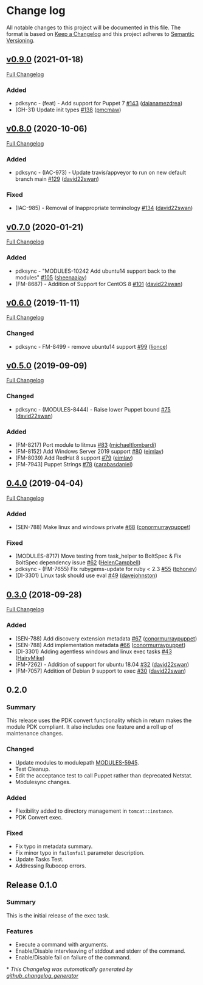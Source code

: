 # Change log

All notable changes to this project will be documented in this file. The format is based on [Keep a Changelog](http://keepachangelog.com/en/1.0.0/) and this project adheres to [Semantic Versioning](http://semver.org).

## [v0.9.0](https://github.com/puppetlabs/puppetlabs-exec/tree/v0.9.0) (2021-01-18)

[Full Changelog](https://github.com/puppetlabs/puppetlabs-exec/compare/v0.8.0...v0.9.0)

### Added

- pdksync - \(feat\) - Add support for Puppet 7 [\#143](https://github.com/puppetlabs/puppetlabs-exec/pull/143) ([daianamezdrea](https://github.com/daianamezdrea))
- \(GH-31\) Update init types [\#138](https://github.com/puppetlabs/puppetlabs-exec/pull/138) ([pmcmaw](https://github.com/pmcmaw))

## [v0.8.0](https://github.com/puppetlabs/puppetlabs-exec/tree/v0.8.0) (2020-10-06)

[Full Changelog](https://github.com/puppetlabs/puppetlabs-exec/compare/v0.7.0...v0.8.0)

### Added

- pdksync - \(IAC-973\) - Update travis/appveyor to run on new default branch main [\#129](https://github.com/puppetlabs/puppetlabs-exec/pull/129) ([david22swan](https://github.com/david22swan))

### Fixed

- \(IAC-985\) - Removal of Inappropriate terminology [\#134](https://github.com/puppetlabs/puppetlabs-exec/pull/134) ([david22swan](https://github.com/david22swan))

## [v0.7.0](https://github.com/puppetlabs/puppetlabs-exec/tree/v0.7.0) (2020-01-21)

[Full Changelog](https://github.com/puppetlabs/puppetlabs-exec/compare/v0.6.0...v0.7.0)

### Added

- pdksync - "MODULES-10242 Add ubuntu14 support back to the modules" [\#105](https://github.com/puppetlabs/puppetlabs-exec/pull/105) ([sheenaajay](https://github.com/sheenaajay))
- \(FM-8687\) - Addition of Support for CentOS 8 [\#101](https://github.com/puppetlabs/puppetlabs-exec/pull/101) ([david22swan](https://github.com/david22swan))

## [v0.6.0](https://github.com/puppetlabs/puppetlabs-exec/tree/v0.6.0) (2019-11-11)

[Full Changelog](https://github.com/puppetlabs/puppetlabs-exec/compare/v0.5.0...v0.6.0)

### Changed

- pdksync - FM-8499 - remove ubuntu14 support [\#99](https://github.com/puppetlabs/puppetlabs-exec/pull/99) ([lionce](https://github.com/lionce))

## [v0.5.0](https://github.com/puppetlabs/puppetlabs-exec/tree/v0.5.0) (2019-09-09)

[Full Changelog](https://github.com/puppetlabs/puppetlabs-exec/compare/0.4.0...v0.5.0)

### Changed

- pdksync - \(MODULES-8444\) - Raise lower Puppet bound [\#75](https://github.com/puppetlabs/puppetlabs-exec/pull/75) ([david22swan](https://github.com/david22swan))

### Added

- \(FM-8217\) Port module to litmus [\#83](https://github.com/puppetlabs/puppetlabs-exec/pull/83) ([michaeltlombardi](https://github.com/michaeltlombardi))
- \(FM-8152\) Add Windows Server 2019 support [\#80](https://github.com/puppetlabs/puppetlabs-exec/pull/80) ([eimlav](https://github.com/eimlav))
- \(FM-8039\) Add RedHat 8 support [\#79](https://github.com/puppetlabs/puppetlabs-exec/pull/79) ([eimlav](https://github.com/eimlav))
- \[FM-7943\] Puppet Strings [\#78](https://github.com/puppetlabs/puppetlabs-exec/pull/78) ([carabasdaniel](https://github.com/carabasdaniel))

## [0.4.0](https://github.com/puppetlabs/puppetlabs-exec/tree/0.4.0) (2019-04-04)

[Full Changelog](https://github.com/puppetlabs/puppetlabs-exec/compare/0.3.0...0.4.0)

### Added

- \(SEN-788\) Make linux and windows private [\#68](https://github.com/puppetlabs/puppetlabs-exec/pull/68) ([conormurraypuppet](https://github.com/conormurraypuppet))

### Fixed

- \(MODULES-8717\) Move testing from task\_helper to BoltSpec & Fix BoltSpec dependency issue [\#62](https://github.com/puppetlabs/puppetlabs-exec/pull/62) ([HelenCampbell](https://github.com/HelenCampbell))
- pdksync - \(FM-7655\) Fix rubygems-update for ruby \< 2.3 [\#55](https://github.com/puppetlabs/puppetlabs-exec/pull/55) ([tphoney](https://github.com/tphoney))
- \(DI-3301\) Linux task should use eval [\#49](https://github.com/puppetlabs/puppetlabs-exec/pull/49) ([davejohnston](https://github.com/davejohnston))

## [0.3.0](https://github.com/puppetlabs/puppetlabs-exec/tree/0.3.0) (2018-09-28)

[Full Changelog](https://github.com/puppetlabs/puppetlabs-exec/compare/0.2.0...0.3.0)

### Added

- \(SEN-788\) Add discovery extension metadata [\#67](https://github.com/puppetlabs/puppetlabs-exec/pull/67) ([conormurraypuppet](https://github.com/conormurraypuppet))
- \(SEN-788\) Add implementation metadata [\#66](https://github.com/puppetlabs/puppetlabs-exec/pull/66) ([conormurraypuppet](https://github.com/conormurraypuppet))
- \(DI-3301\) Adding agentless windows and linux exec tasks [\#43](https://github.com/puppetlabs/puppetlabs-exec/pull/43) ([HairyMike](https://github.com/HairyMike))
- \(FM-7262\) - Addition of support for ubuntu 18.04 [\#32](https://github.com/puppetlabs/puppetlabs-exec/pull/32) ([david22swan](https://github.com/david22swan))
- \[FM-7057\] Addition of Debian 9 support to exec [\#30](https://github.com/puppetlabs/puppetlabs-exec/pull/30) ([david22swan](https://github.com/david22swan))

## 0.2.0
### Summary
This release uses the PDK convert functionality which in return makes the module PDK compliant. It also includes one feature and a roll up of maintenance changes.

### Changed
- Update modules to modulepath [MODULES-5945](https://tickets.puppet.com/browse/MODULES-5945).
- Test Cleanup.
- Edit the acceptance test to call Puppet rather than deprecated Netstat.
- Modulesync changes.

### Added
- Flexibility added to directory management in `tomcat::instance`.
- PDK Convert exec.

### Fixed
- Fix typo in metadata summary.
- Fix minor typo in `failonfail` parameter description.
- Update Tasks Test.
- Addressing Rubocop errors.

## Release 0.1.0
### Summary
This is the initial release of the exec task.

### Features
- Execute a command with arguments.
- Enable/Disable intervleaving of stddout and stderr of the command.
- Enable/Disable fail on failure of the command.

[0.2.0]: https://github.com/puppetlabs/puppetlabs-tomcat/compare/0.1.0...0.2.0


\* *This Changelog was automatically generated by [github_changelog_generator](https://github.com/github-changelog-generator/github-changelog-generator)*
